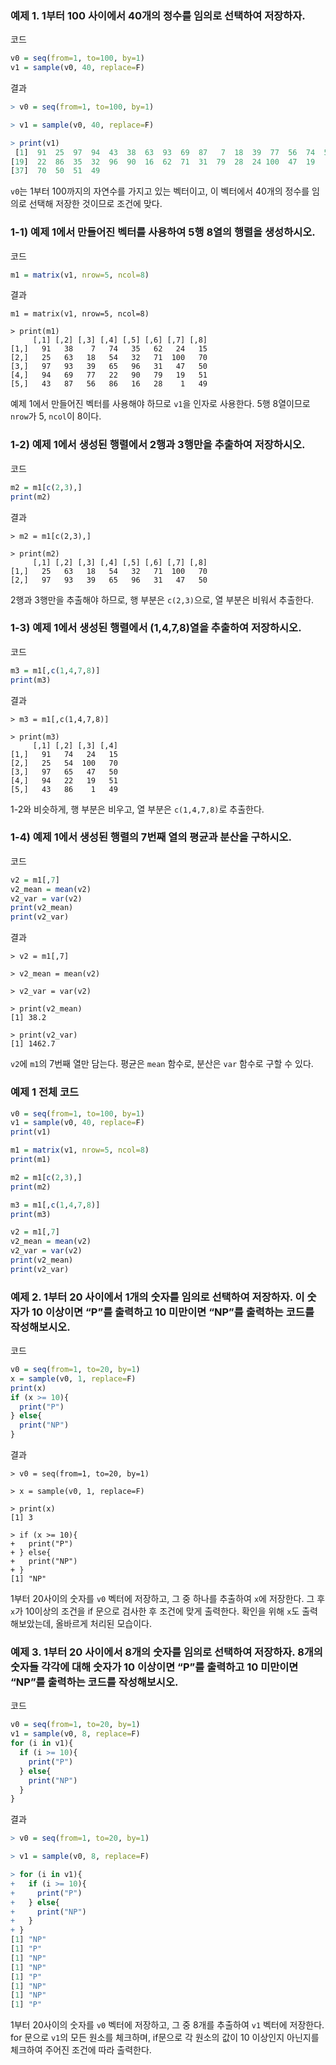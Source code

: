 ### 예제 1. 1부터 100 사이에서 40개의 정수를 임의로 선택하여 저장하자.

코드
```R
v0 = seq(from=1, to=100, by=1)
v1 = sample(v0, 40, replace=F)
```

결과
```R
> v0 = seq(from=1, to=100, by=1)

> v1 = sample(v0, 40, replace=F)

> print(v1)
 [1]  91  25  97  94  43  38  63  93  69  87   7  18  39  77  56  74  54  65
[19]  22  86  35  32  96  90  16  62  71  31  79  28  24 100  47  19   1  15
[37]  70  50  51  49
```

`v0`는 1부터 100까지의 자연수를 가지고 있는 벡터이고, 이 벡터에서 40개의 정수를 임의로 선택해 저장한 것이므로 조건에 맞다.

### 1-1) 예제 1에서 만들어진 벡터를 사용하여 5행 8열의 행렬을 생성하시오.

코드
```R
m1 = matrix(v1, nrow=5, ncol=8)
```

결과
```
m1 = matrix(v1, nrow=5, ncol=8)

> print(m1)
     [,1] [,2] [,3] [,4] [,5] [,6] [,7] [,8]
[1,]   91   38    7   74   35   62   24   15
[2,]   25   63   18   54   32   71  100   70
[3,]   97   93   39   65   96   31   47   50
[4,]   94   69   77   22   90   79   19   51
[5,]   43   87   56   86   16   28    1   49
```

예제 1에서 만들어진 벡터를 사용해야 하므로 `v1`을 인자로 사용한다. 5행 8열이므로 `nrow`가 5, `ncol`이 8이다.

### 1-2) 예제 1에서 생성된 행렬에서 2행과 3행만을 추출하여 저장하시오.

코드
```R
m2 = m1[c(2,3),]
print(m2)
```

결과
```
> m2 = m1[c(2,3),]

> print(m2)
     [,1] [,2] [,3] [,4] [,5] [,6] [,7] [,8]
[1,]   25   63   18   54   32   71  100   70
[2,]   97   93   39   65   96   31   47   50
```

2행과 3행만을 추출해야 하므로, 행 부분은 `c(2,3)`으로, 열 부분은 비워서 추출한다.

### 1-3) 예제 1에서 생성된 행렬에서 (1,4,7,8)열을 추출하여 저장하시오.

코드
```R
m3 = m1[,c(1,4,7,8)]
print(m3)
```

결과
```
> m3 = m1[,c(1,4,7,8)]

> print(m3)
     [,1] [,2] [,3] [,4]
[1,]   91   74   24   15
[2,]   25   54  100   70
[3,]   97   65   47   50
[4,]   94   22   19   51
[5,]   43   86    1   49
```

1-2와 비슷하게, 행 부분은 비우고, 열 부분은 `c(1,4,7,8)`로 추출한다.

### 1-4) 예제 1에서 생성된 행렬의 7번째 열의 평균과 분산을 구하시오.

코드
```R
v2 = m1[,7]
v2_mean = mean(v2)
v2_var = var(v2)
print(v2_mean)
print(v2_var)
```

결과
```
> v2 = m1[,7]

> v2_mean = mean(v2)

> v2_var = var(v2)

> print(v2_mean)
[1] 38.2

> print(v2_var)
[1] 1462.7
```

`v2`에 `m1`의 7번째 열만 담는다. 평균은 `mean` 함수로, 분산은 `var` 함수로 구할 수 있다.

### 예제 1 전체 코드

```R
v0 = seq(from=1, to=100, by=1)
v1 = sample(v0, 40, replace=F)
print(v1)

m1 = matrix(v1, nrow=5, ncol=8)
print(m1)

m2 = m1[c(2,3),]
print(m2)

m3 = m1[,c(1,4,7,8)]
print(m3)

v2 = m1[,7]
v2_mean = mean(v2)
v2_var = var(v2)
print(v2_mean)
print(v2_var)
```

### 예제 2. 1부터 20 사이에서 1개의 숫자를 임의로 선택하여 저장하자. 이 숫자가 10 이상이면 “P”를 출력하고 10 미만이면 “NP”를 출력하는 코드를 작성해보시오.

코드
```R
v0 = seq(from=1, to=20, by=1)
x = sample(v0, 1, replace=F)
print(x)
if (x >= 10){
  print("P")
} else{
  print("NP")
}
```

결과
```
> v0 = seq(from=1, to=20, by=1)

> x = sample(v0, 1, replace=F)

> print(x)
[1] 3

> if (x >= 10){
+   print("P")
+ } else{
+   print("NP")
+ }
[1] "NP"
```

1부터 20사이의 숫자를 `v0` 벡터에 저장하고, 그 중 하나를 추출하여 `x`에 저장한다. 그 후 `x`가 10이상의 조건을 if 문으로 검사한 후 조건에 맞게 출력한다. 확인을 위해 `x`도 출력해보았는데, 올바르게 처리된 모습이다.

### 예제 3. 1부터 20 사이에서 8개의 숫자를 임의로 선택하여 저장하자. 8개의 숫자들 각각에 대해 숫자가 10 이상이면 “P”를 출력하고 10 미만이면 “NP”를 출력하는 코드를 작성해보시오.

코드
```R
v0 = seq(from=1, to=20, by=1)
v1 = sample(v0, 8, replace=F)
for (i in v1){
  if (i >= 10){
    print("P")
  } else{
    print("NP")
  }
}
```

결과
```R
> v0 = seq(from=1, to=20, by=1)

> v1 = sample(v0, 8, replace=F)

> for (i in v1){
+   if (i >= 10){
+     print("P")
+   } else{
+     print("NP")
+   }
+ }
[1] "NP"
[1] "P"
[1] "NP"
[1] "NP"
[1] "P"
[1] "NP"
[1] "NP"
[1] "P"
```

1부터 20사이의 숫자를 `v0` 벡터에 저장하고, 그 중 8개를 추출하여 `v1` 벡터에 저장한다. for 문으로 `v1`의 모든 원소를 체크하며, if문으로 각 원소의 값이 10 이상인지 아닌지를 체크하여 주어진 조건에 따라 출력한다.